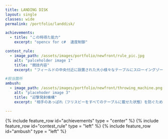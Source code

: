 ```yaml
---
title: LANDING DISK
layout: single
classes: wide
permalink: /portfolio/landdisk/

achievements:
  - title: "この時得た能力"
    excerpt: "opencv for c#  速度制御"

contest_rule:
  - image_path: /assets/images/portfolio/newfront/rule_pic.jpg
    alt: "palceholder image 1"
    title: "競技内容"
    excerpt: "フィールドの中央付近に設置された大小様々なテーブルにスローイングゾーンからフリスビーを投げて，より多くフリスビーを乗せる，またはテーブル全てに乗せたチームの勝利です．"

#担当箇所
ambush:
  - image_path: /assets/images/portfolio/newfront/throwing_machine.png
    alt: "placehoder image 3"
    title: "迎撃発射機構"
    excerpt: "相手のあっぱれ（フリスビーをすべてのテーブルに載せた状態）を防ぐため，相手の投げたフリスビーを撃ち落とす機構を作成しました．私は，この機構のフリスビーの新式，追跡，迎撃の制御を担当しました．"

---
```



{% include  feature_row id="achievements" type = "center" %}
{% include  feature_row id="contest_rule" type = "left" %}
{% include  feature_row id="ambush" type = "left" %}
